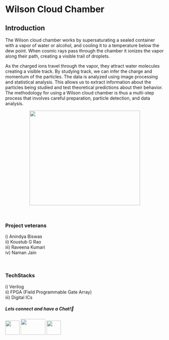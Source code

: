 # Wilson Cloud Chamber

## Introduction
The Wilson cloud chamber works by supersaturating a sealed container with a vapor of water or alcohol, and cooling it to a temperature below the dew point. When cosmic rays pass through the chamber it ionizes the vapor along their path, creating a visible trail of droplets.

As the charged ions travel through the vapor, they attract water molecules creating a visible track. By studying track, we can infer the charge and momentum of the particles. The data is analyzed using image processing and statistical analysis. This allows us to extract information about the particles being studied and test theoretical predictions about their behavior. The methodology for using a Wilson cloud chamber is thus a multi-step process that involves careful preparation, particle detection, and data analysis.

<p align="center">
<img src="https://user-images.githubusercontent.com/26748554/233772780-227d6ec2-1a0f-474d-bd3f-7dbf8f27c3ae.png" width ="350" height="300">
</p>

&nbsp;


### Project veterans
i) Anindya Biswas  
ii) Koustub G Rao  
iii) Raveena Kumari  
iv) Naman Jain  

&nbsp;

### TechStacks
i) Verilog  
ii) FPGA (Field Programmable Gate Array)  
iii) Digital ICs  

##### Lets connect and have a Chat!💬
<a href="https://www.instagram.com/electronicsclubiitg/?hl=en" ><img src="https://upload.wikimedia.org/wikipedia/commons/a/a5/Instagram_icon.png" width="45" height="45"></a>
<a href="https://www.facebook.com/electronics.iitg/"><img src="https://1000logos.net/wp-content/uploads/2021/04/Facebook-logo.png" width="78" height="50"></a>
<a href="https://www.reddit.com/r/ElectronicsClubIITG/"><img src="https://www.pngkit.com/png/full/0-7757_reddit-logo-reddit-icon-png.png" width="45" height="45"></a>

